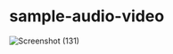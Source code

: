 # sample-audio-video
![Screenshot (131)](https://github.com/AbuAlSaeidRajon/sample-audio-video/assets/129788597/26071417-393c-4ed5-a681-878803d8ab38)
